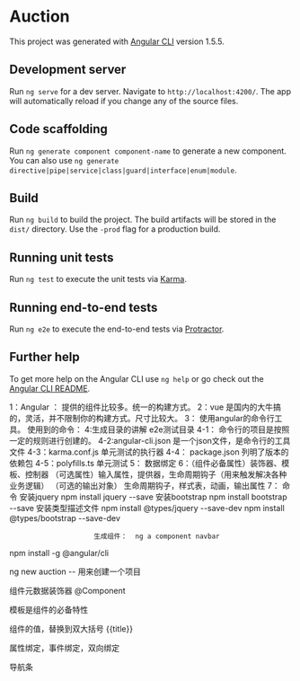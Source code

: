 # Auction

This project was generated with [Angular CLI](https://github.com/angular/angular-cli) version 1.5.5.

## Development server

Run `ng serve` for a dev server. Navigate to `http://localhost:4200/`. The app will automatically reload if you change any of the source files.

## Code scaffolding

Run `ng generate component component-name` to generate a new component. You can also use `ng generate directive|pipe|service|class|guard|interface|enum|module`.

## Build

Run `ng build` to build the project. The build artifacts will be stored in the `dist/` directory. Use the `-prod` flag for a production build.

## Running unit tests

Run `ng test` to execute the unit tests via [Karma](https://karma-runner.github.io).

## Running end-to-end tests

Run `ng e2e` to execute the end-to-end tests via [Protractor](http://www.protractortest.org/).

## Further help

To get more help on the Angular CLI use `ng help` or go check out the [Angular CLI README](https://github.com/angular/angular-cli/blob/master/README.md).












1：Angular ： 提供的组件比较多。统一的构建方式。
2：vue 是国内的大牛搞的，灵活，并不限制你的构建方式。尺寸比较大。
3： 使用angular的命令行工具。
    使用到的命令：
4:生成目录的讲解
  e2e测试目录
  4-1： 命令行的项目是按照一定的规则进行创建的。
  4-2:angular-cli.json 是一个json文件，是命令行的工具文件
  4-3：karma.conf.js  单元测试的执行器
  4-4： package.json 列明了版本的依赖包
  4-5：polyfills.ts  单元测试
5： 数据绑定
6：（组件必备属性）装饰器、模板、控制器
   （可选属性）输入属性，提供器，生命周期钩子（用来触发解决各种业务逻辑）
   （可选的输出对象） 生命周期钩子，样式表，动画，输出属性
7： 命令
安装jquery               npm install jquery --save
安装bootstrap            npm install bootstrap --save
安装类型描述文件          npm install @types/jquery --save-dev
                         npm install @types/bootstrap --save-dev
                         
                         
                         生成组件：  ng a component navbar

npm install -g @angular/cli


ng new auction  -- 用来创建一个项目

组件元数据装饰器  @Component

模板是组件的必备特性


组件的值，替换到双大括号
{{title}}



属性绑定，事件绑定，双向绑定 


导航条























